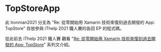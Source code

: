 # TopStoreApp

此 Ironman2021 分支為 "Re: 從零開始用 Xamarin 技術來復刻過去開發的 App: TopStore" 存放參與 iThelp 2021 鐵人賽的各回 EP 的程式碼。

從此前去 iThelp 2021 鐵人賽 觀看 "[Re: 從零開始用 Xamarin 技術來復刻過去開發的 App: TopStore](https://ithelp.ithome.com.tw/users/20126714/ironman/4369)" 系列文介紹。